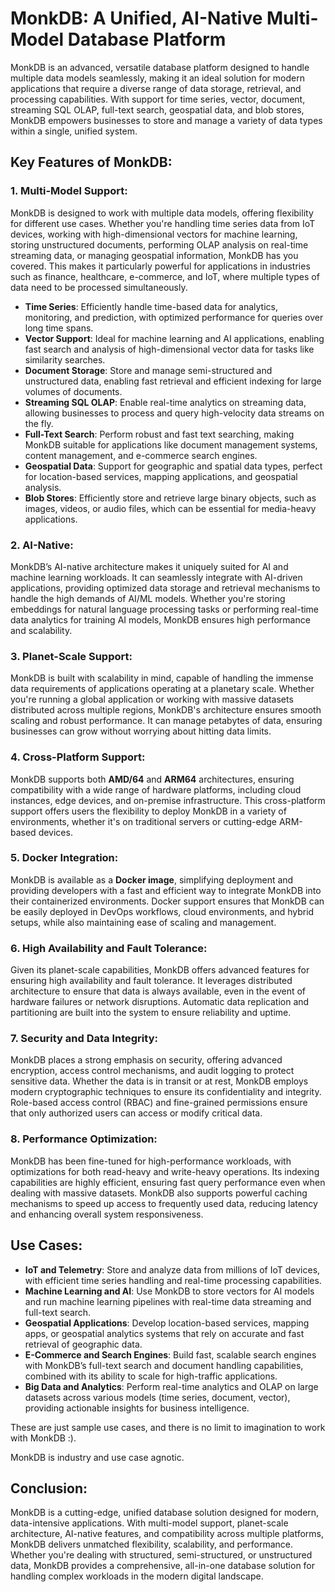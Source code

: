 # MonkDB: A Unified, AI-Native Multi-Model Database Platform

MonkDB is an advanced, versatile database platform designed to handle multiple data models seamlessly, making it an ideal solution for modern applications that require a diverse range of data storage, retrieval, and processing capabilities. With support for time series, vector, document, streaming SQL OLAP, full-text search, geospatial data, and blob stores, MonkDB empowers businesses to store and manage a variety of data types within a single, unified system.

## Key Features of MonkDB:

### 1. Multi-Model Support:
MonkDB is designed to work with multiple data models, offering flexibility for different use cases. Whether you're handling time series data from IoT devices, working with high-dimensional vectors for machine learning, storing unstructured documents, performing OLAP analysis on real-time streaming data, or managing geospatial information, MonkDB has you covered. This makes it particularly powerful for applications in industries such as finance, healthcare, e-commerce, and IoT, where multiple types of data need to be processed simultaneously.

- **Time Series**: Efficiently handle time-based data for analytics, monitoring, and prediction, with optimized performance for queries over long time spans.
- **Vector Support**: Ideal for machine learning and AI applications, enabling fast search and analysis of high-dimensional vector data for tasks like similarity searches.
- **Document Storage**: Store and manage semi-structured and unstructured data, enabling fast retrieval and efficient indexing for large volumes of documents.
- **Streaming SQL OLAP**: Enable real-time analytics on streaming data, allowing businesses to process and query high-velocity data streams on the fly.
- **Full-Text Search**: Perform robust and fast text searching, making MonkDB suitable for applications like document management systems, content management, and e-commerce search engines.
- **Geospatial Data**: Support for geographic and spatial data types, perfect for location-based services, mapping applications, and geospatial analysis.
- **Blob Stores**: Efficiently store and retrieve large binary objects, such as images, videos, or audio files, which can be essential for media-heavy applications.

### 2. AI-Native:
MonkDB’s AI-native architecture makes it uniquely suited for AI and machine learning workloads. It can seamlessly integrate with AI-driven applications, providing optimized data storage and retrieval mechanisms to handle the high demands of AI/ML models. Whether you're storing embeddings for natural language processing tasks or performing real-time data analytics for training AI models, MonkDB ensures high performance and scalability.

### 3. Planet-Scale Support:
MonkDB is built with scalability in mind, capable of handling the immense data requirements of applications operating at a planetary scale. Whether you're running a global application or working with massive datasets distributed across multiple regions, MonkDB's architecture ensures smooth scaling and robust performance. It can manage petabytes of data, ensuring businesses can grow without worrying about hitting data limits.

### 4. Cross-Platform Support:
MonkDB supports both **AMD/64** and **ARM64** architectures, ensuring compatibility with a wide range of hardware platforms, including cloud instances, edge devices, and on-premise infrastructure. This cross-platform support offers users the flexibility to deploy MonkDB in a variety of environments, whether it's on traditional servers or cutting-edge ARM-based devices.

### 5. Docker Integration:
MonkDB is available as a **Docker image**, simplifying deployment and providing developers with a fast and efficient way to integrate MonkDB into their containerized environments. Docker support ensures that MonkDB can be easily deployed in DevOps workflows, cloud environments, and hybrid setups, while also maintaining ease of scaling and management.

### 6. High Availability and Fault Tolerance:
Given its planet-scale capabilities, MonkDB offers advanced features for ensuring high availability and fault tolerance. It leverages distributed architecture to ensure that data is always available, even in the event of hardware failures or network disruptions. Automatic data replication and partitioning are built into the system to ensure reliability and uptime.

### 7. Security and Data Integrity:
MonkDB places a strong emphasis on security, offering advanced encryption, access control mechanisms, and audit logging to protect sensitive data. Whether the data is in transit or at rest, MonkDB employs modern cryptographic techniques to ensure its confidentiality and integrity. Role-based access control (RBAC) and fine-grained permissions ensure that only authorized users can access or modify critical data.

### 8. Performance Optimization:
MonkDB has been fine-tuned for high-performance workloads, with optimizations for both read-heavy and write-heavy operations. Its indexing capabilities are highly efficient, ensuring fast query performance even when dealing with massive datasets. MonkDB also supports powerful caching mechanisms to speed up access to frequently used data, reducing latency and enhancing overall system responsiveness.

## Use Cases:

- **IoT and Telemetry**: Store and analyze data from millions of IoT devices, with efficient time series handling and real-time processing capabilities.
- **Machine Learning and AI**: Use MonkDB to store vectors for AI models and run machine learning pipelines with real-time data streaming and full-text search.
- **Geospatial Applications**: Develop location-based services, mapping apps, or geospatial analytics systems that rely on accurate and fast retrieval of geographic data.
- **E-Commerce and Search Engines**: Build fast, scalable search engines with MonkDB’s full-text search and document handling capabilities, combined with its ability to scale for high-traffic applications.
- **Big Data and Analytics**: Perform real-time analytics and OLAP on large datasets across various models (time series, document, vector), providing actionable insights for business intelligence.

These are just sample use cases, and there is no limit to imagination to work with MonkDB :).

MonkDB is industry and use case agnotic.

## Conclusion:

MonkDB is a cutting-edge, unified database solution designed for modern, data-intensive applications. With multi-model support, planet-scale architecture, AI-native features, and compatibility across multiple platforms, MonkDB delivers unmatched flexibility, scalability, and performance. Whether you're dealing with structured, semi-structured, or unstructured data, MonkDB provides a comprehensive, all-in-one database solution for handling complex workloads in the modern digital landscape.
